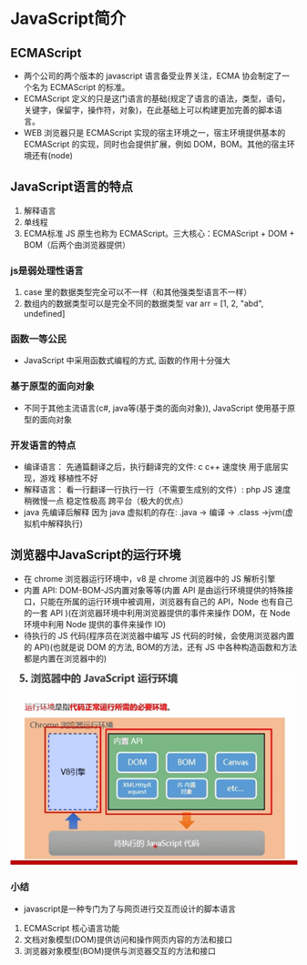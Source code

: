 <!--
 * @Author: xujie 1607526161@qq.com
 * @Date: 2022-04-22 13:10:58
 * @LastEditors: xujie 1607526161@qq.com
 * @FilePath: \HTML-CSS-Javascript-\JAVAScript+ES6\JavaScript\JavaScript的历史\JavaScript简介.md
 * @Description: JavaScript语言的特性
-->
# JavaScript简介

## ECMAScript

* 两个公司的两个版本的 javascript 语言备受业界关注，ECMA 协会制定了一个名为 ECMAScript 的标准。
* ECMAScript 定义的只是这门语言的基础(规定了语言的语法，类型，语句，关键字，保留字，操作符，对象)，在此基础上可以构建更加完善的脚本语言。
* WEB 浏览器只是 ECMAScript 实现的宿主环境之一，宿主环境提供基本的 ECMAScript 的实现，同时也会提供扩展，例如 DOM，BOM。其他的宿主环境还有(node)

## JavaScript语言的特点

1. 解释语言
2. 单线程
3. ECMA标准 JS 原生也称为 ECMAScript。三大核心：ECMAScript + DOM + BOM（后两个由浏览器提供）

### js是弱处理性语言

1. case 里的数据类型完全可以不一样（和其他强类型语言不一样）
2. 数组内的数据类型可以是完全不同的数据类型 var arr = [1, 2, "abd", undefined]

### 函数一等公民

* JavaScript 中采用函数式编程的方式, 函数的作用十分强大

### 基于原型的面向对象

* 不同于其他主流语言(c#, java等(基于类的面向对象)), JavaScript 使用基于原型的面向对象

### 开发语言的特点

* 编译语言： 先通篇翻译之后，执行翻译完的文件: c c++   速度快 用于底层实现，游戏   移植性不好
* 解释语言： 看一行翻译一行执行一行（不需要生成别的文件）: php JS 速度稍微慢一点  稳定性极高    跨平台（极大的优点）
* java 先编译后解释 因为 java 虚拟机的存在: .java -> 编译 -> .class ->jvm(虚拟机中解释执行)

## 浏览器中JavaScript的运行环境

* 在 chrome 浏览器运行环境中，v8 是 chrome 浏览器中的 JS 解析引擎
* 内置 API: DOM-BOM-JS内置对象等等(内置 API 是由运行环境提供的特殊接口，只能在所属的运行环境中被调用，浏览器有自己的 API，Node 也有自己的一套 API )(在浏览器环境中利用浏览器提供的事件来操作 DOM，在 Node 环境中利用 Node 提供的事件来操作 IO)
* 待执行的 JS 代码(程序员在浏览器中编写 JS 代码的时候，会使用浏览器内置的 API)(也就是说 DOM 的方法, BOM的方法，还有 JS 中各种构造函数和方法都是内置在浏览器中的)

![js在浏览器中执行](../../JavaScript/img/yunxing.png )

### 小结

* javascript是一种专门为了与网页进行交互而设计的脚本语言

1. ECMAScript 核心语言功能
2. 文档对象模型(DOM)提供访问和操作网页内容的方法和接口
3. 浏览器对象模型(BOM)提供与浏览器交互的方法和接口
